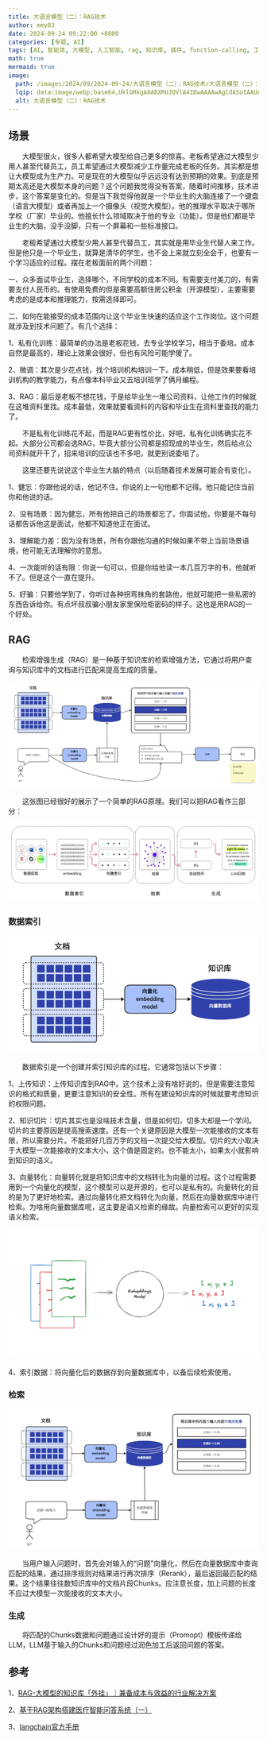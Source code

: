 ```yaml
---
title: 大语言模型（二）：RAG技术
author: mmy83
date: 2024-09-24 09:22:00 +0800
categories: [专题, AI]
tags: [AI, 智能体, 大模型, 人工智能, rag, 知识库, 插件, function-calling, 工作流]
math: true
mermaid: true
image:
  path: /images/2024/09/2024-09-24/大语言模型（二）：RAG技术/大语言模型（二）：RAG技术-00.png
  lqip: data:image/webp;base64,UklGRkgAAABXRUJQVlA4IDwAAAAwAgCdASoIAAUAAUAmJZQCdDiAATvzw/s8AAD+/izqIrpV3g0VdcPiW9hVm8faWTLXcOjLLT7RnkGIAAA=
  alt: 大语言模型（二）：RAG技术
---
```


## 场景

&emsp;&emsp;大模型很火，很多人都希望大模型给自己更多的惊喜。老板希望通过大模型少用人甚至代替员工，员工希望通过大模型减少工作量完成老板的任务。其实都是想让大模型成为生产力。可是现在的大模型似乎远远没有达到预期的效果。到底是预期太高还是大模型本身的问题？这个问题我觉得没有答案，随着时间推移，技术进步，这个答案是变化的。但是当下我觉得他就是一个毕业生的大脑连接了一个键盘（语言大模型）或者再加上一个摄像头（视觉大模型）。他的推理水平取决于哪所学校（厂家）毕业的。他擅长什么领域取决于他的专业（功能）。但是他们都是毕业生的大脑，没手没脚，只有一个屏幕和一些标准接口。

&emsp;&emsp;老板希望通过大模型少用人甚至代替员工，其实就是用毕业生代替人来工作。但是他只是一个毕业生，就算是清华的学生，也不会上来就立刻全会干，也要有一个学习适应的过程。摆在老板面前的两个问题：

一、众多面试毕业生，选择哪个，不同学校的成本不同。有需要支付美刀的，有需要支付人民币的。有使用免费的但是需要高额住房公积金（开源模型），主要需要考虑的是成本和推理能力，按需选择即可。

二、如何在能接受的成本范围内让这个毕业生快速的适应这个工作岗位。这个问题就涉及到技术问题了。有几个选择：

  1、私有化训练：最简单的办法是老板花钱，去专业学校学习，相当于委培。成本自然是最高的，理论上效果会很好，但也有风险可能学傻了。

  2、微调：其次是少花点钱，找个培训机构培训一下。成本稍低，但是效果要看培训机构的教学能力，有点像本科毕业又去培训班学了俩月编程。

  3、RAG：最后是老板不想花钱，于是给毕业生一堆公司资料，让他工作的时候就在这堆资料里找。成本最低，效果就要看资料的内容和毕业生在资料里查找的能力了。

&emsp;&emsp;不是私有化训练花不起，而是RAG更有性价比，好吧，私有化训练确实花不起。大部分公司都会选RAG，毕竟大部分公司都是招现成的毕业生，然后给点公司资料就开干了，招来培训的应该也不多吧，就更别说委培了。

&emsp;&emsp;这里还要先说说这个毕业生大脑的特点（以后随着技术发展可能会有变化）。

1、健忘：你跟他说的话，他记不住。你说的上一句他都不记得。他只能记住当前你和他说的话。

2、没有场景：因为健忘，所有他把自己的场景都忘了。你面试他，你要是不每句话都告诉他这是面试，他都不知道他正在面试。

3、理解能力差：因为没有场景，所有你跟他沟通的时候如果不带上当前场景语境，他可能无法理解你的意思。

4、一次能听的话有限：你说一句可以，但是你给他读一本几百万字的书，他就听不了。但是这个一直在提升。

5、好骗：只要他学到了，你听过各种拐弯抹角的套路他，他就可能把一些私密的东西告诉给你。有点坏叔叔骗小朋友家里保险柜密码的样子。这也是用RAG的一个好处。

## RAG

&emsp;&emsp;检索增强生成（RAG）是一种基于知识库的检索增强方法，它通过将用户查询与知识库中的文档进行匹配来提高生成的质量。

![检索增强生成（RAG）](/images/2024/09/2024-09-24/大语言模型（二）：RAG技术/大语言模型（二）：RAG技术-01.png)

&emsp;&emsp;这张图已经很好的展示了一个简单的RAG原理。我们可以把RAG看作三部分：

![检索增强生成（RAG）三部分](/images/2024/09/2024-09-24/大语言模型（二）：RAG技术/大语言模型（二）：RAG技术-02.png)

### 数据索引

![数据索引](/images/2024/09/2024-09-24/大语言模型（二）：RAG技术/大语言模型（二）：RAG技术-03.png)

&emsp;&emsp;数据索引是一个创建并索引知识库的过程。它通常包括以下步骤：

1、上传知识：上传知识库到RAG中。这个技术上没有啥好说的，但是需要注意知识的格式和质量，更要注意知识的安全性。所有在建设知识库的时候就要考虑知识的权限问题。

2、知识切片：切片其实也是没啥技术含量，但是如何切，切多大却是一个学问。切片的主要原因是提高搜索速度。还有一个关键原因是大模型一次能接收的文本有限，所以需要分片。不能把好几百万字的文档一次提交给大模型。切片的大小取决于大模型一次能接收的文本大小，这个值是固定的。也不能太小，如果太小就影响到知识的语义。

3、向量转化：向量转化就是将知识库中的文档转化为向量的过程。这个过程需要用到一个向量化的模型，这个模型可以是开源的，也可以是私有的。向量转化的目的是为了更好地检索。通过向量转化把文档转化为向量，然后在向量数据库中进行检索。为啥用向量数据库呢，这主要是语义检索的缘故。向量检索可以更好的实现语义检索。

![alt text](/images/2024/09/2024-09-24/大语言模型（二）：RAG技术/大语言模型（二）：RAG技术-04.png)

4、索引数据：将向量化后的数据存到向量数据库中，以备后续检索使用。

### 检索

![知识库检索](/images/2024/09/2024-09-24/大语言模型（二）：RAG技术/大语言模型（二）：RAG技术-05.png)

&emsp;&emsp;当用户输入问题时，首先会对输入的“问题”向量化，然后在向量数据库中查询匹配的结果，通过排序规则对结果进行再次排序（Rerank），最后返回最匹配的结果。这个结果往往数知识库中的文档片段Chunks。应注意长度，加上问题的长度不应过大模型一次能接收的文本大小。

### 生成

&emsp;&emsp;将匹配的Chunks数据和问题通过设计好的提示（Promopt）模板传递给LLM，LLM基于输入的Chunks和问题经过润色加工后返回问题的答案。

## 参考

1、[RAG-大模型的知识库「外挂」｜兼备成本与效益的行业解决方案](https://new.qq.com/rain/a/20240325A020J900)

2、[基于RAG架构搭建医疗智能问答系统（一）](https://news.sohu.com/a/756324130_114819)

3、[langchain官方手册](https://python.langchain.com/v0.2/docs/concepts/)